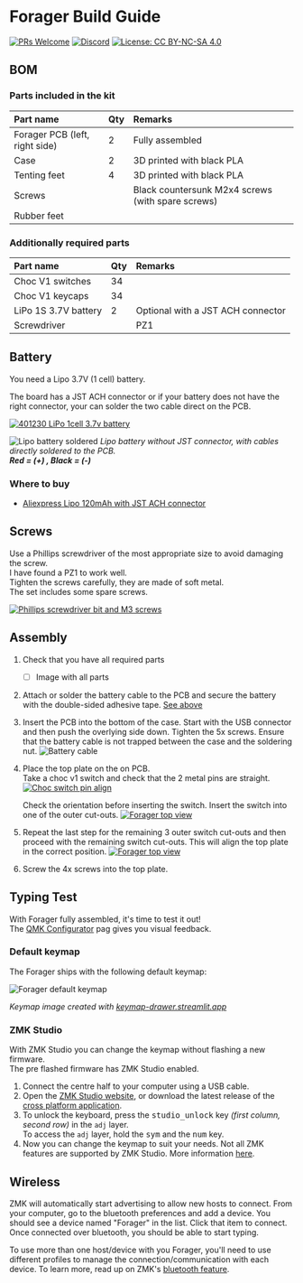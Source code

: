 # Forager Build Guide

[![PRs Welcome](https://img.shields.io/badge/PRs-welcome-brightgreen.svg?style=flat-square)](https://github.com/firstcontributions/first-contributions)
[![Discord](https://img.shields.io/discord/548530462419582996?style=flat-square&logo=discord&logoColor=white)](https://discord.gg/frjFXZB "Redirect to Keycapsss Discord")
[![License: CC BY-NC-SA 4.0](https://img.shields.io/badge/License-CC%20BY--NC--SA%204.0-lightgrey.svg?style=flat-square)](https://creativecommons.org/licenses/by-nc-sa/4.0/)

## BOM

### Parts included in the kit

| Part name                      | Qty | Remarks                                           |
| :----------------------------- | :-- | :------------------------------------------------ |
| Forager PCB (left, right side) | 2   | Fully assembled                                   |
| Case                           | 2   | 3D printed with black PLA                         |
| Tenting feet                   | 4   | 3D printed with black PLA                         |
| Screws                         |     | Black countersunk M2x4 screws (with spare screws) |
| Rubber feet                    |     |                                                   |

### Additionally required parts

| Part name            | Qty | Remarks                           |
| :------------------- | :-- | :-------------------------------- |
| Choc V1 switches     | 34  |                                   |
| Choc V1 keycaps      | 34  |                                   |
| LiPo 1S 3.7V battery | 2   | Optional with a JST ACH connector |
| Screwdriver          |     | PZ1                               |

## Battery

You need a Lipo 3.7V (1 cell) battery.

The board has a JST ACH connector or if your battery does not have the right connector, your can solder the two cable direct on the PCB.

[![401230 LiPo 1cell 3.7v battery](img/a17de550b718850611903ab1557a6545_MD5.jpg)](img/a17de550b718850611903ab1557a6545_MD5.jpg)

![Lipo battery soldered](img/lipo-battery-1.jpg)
*Lipo battery without JST connector, with cables directly soldered to the PCB.  
**Red = (+) , Black = (-)***

### Where to buy

- [Aliexpress Lipo 120mAh with JST ACH connector](https://s.click.aliexpress.com/e/_EuJ4GwD)

## Screws

Use a Phillips screwdriver of the most appropriate size to avoid damaging the screw.  
I have found a PZ1 to work well.  
Tighten the screws carefully, they are made of soft metal.  
The set includes some spare screws.

[![Phillips screwdriver bit and M3 screws](img/632b9bd9da21688f901337feab7e3e72_MD5.jpg)](img/632b9bd9da21688f901337feab7e3e72_MD5.jpg)

## Assembly

1. Check that you have all required parts
    - [ ] Image with all parts
2. Attach or solder the battery cable to the PCB and secure the battery with the double-sided adhesive tape. [See above](#battery)
3. Insert the PCB into the bottom of the case. Start with the USB connector and then push the overlying side down. Tighten the 5x screws. Ensure that the battery cable is not trapped between the case and the soldering nut. ![Battery cable](img/battery-cable-1.jpeg)
4. Place the top plate on the on PCB.  
    Take a choc v1 switch and check that the 2 metal pins are straight.  
    [![Choc switch pin align](img/7fe8b8d50b93cdbc1e18bd6a916da055_MD5.jpg)](img/7fe8b8d50b93cdbc1e18bd6a916da055_MD5.jpg)

    Check the orientation before inserting the switch. Insert the switch into one of the outer cut-outs.
    [![Forager top view](img/7930331bc29015a2aca5d34da2173f5a_MD5.jpg)](img/7930331bc29015a2aca5d34da2173f5a_MD5.jpg)  
5. Repeat the last step for the remaining 3 outer switch cut-outs and then proceed with the remaining switch cut-outs.
    This will align the top plate in the correct position.
    [![Forager top view](img/1dc24afe34a286ddcd64902a283691a6_MD5.jpg)](img/1dc24afe34a286ddcd64902a283691a6_MD5.jpg)
6. Screw the 4x screws into the top plate.

## Typing Test

With Forager fully assembled, it's time to test it out!  
The [QMK Configurator](https://config.qmk.fm/#/test) pag gives you visual feedback.

### Default keymap

The Forager ships with the following default keymap:

![Forager default keymap](img/forager-default-keymap-1.svg)

*Keymap image created with [keymap-drawer.streamlit.app](<https://github.com/caksoylar/keymap-drawer https://keymap-drawer.streamlit.app>)*

### ZMK Studio

With ZMK Studio you can change the keymap without flashing a new firmware.  
The pre flashed firmware has ZMK Studio enabled.

1. Connect the centre half to your computer using a USB cable.
2. Open the [ZMK Studio website](https://zmk.studio), or download the latest release of the [cross platform application](https://github.com/zmkfirmware/zmk-studio/releases).
3. To unlock the keyboard, press the <kbd>studio_unlock</kbd> key *(first column, second row)* in the `adj` layer.  
    To access the `adj` layer, hold the <kbd>sym</kbd> and the <kbd>num</kbd> key.
4. Now you can change the keymap to suit your needs.
    Not all ZMK features are supported by ZMK Studio.  More information [here](https://zmk.dev/docs/features/studio#capabilities).

## Wireless

ZMK will automatically start advertising to allow new hosts to connect. From your computer, go to the bluetooth preferences and add a device. You should see a device named "Forager" in the list. Click that item to connect. Once connected over bluetooth, you should be able to start typing.

To use more than one host/device with you Forager, you'll need to use different profiles to manage the connection/communication with each device. To learn more, read up on ZMK's [bluetooth feature](https://zmk.dev/docs/features/bluetooth).
